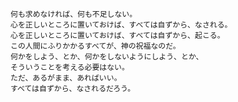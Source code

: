 	何も求めなければ、何も不足しない。
	心を正しいところに置いておけば、すべては自ずから、なされる。
	心を正しいところに置いておけば、すべては自ずから、起こる。
	この人間にふりかかるすべてが、神の祝福なのだ。
	何かをしよう、とか、何かをしないようにしよう、とか、
	そういうことを考える必要はない。
	ただ、あるがまま、あればいい。
	すべては自ずから、なされるだろう。
